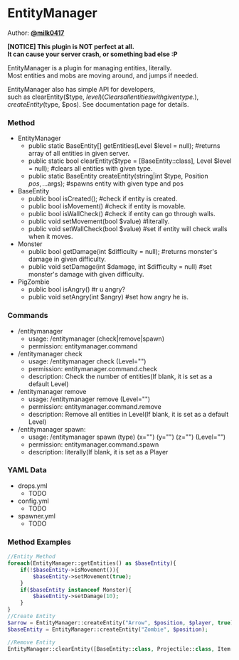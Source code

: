 # EntityManager  

Author: **[@milk0417](https://github.com/milk0417)**  

**[NOTICE] This plugin is NOT perfect at all.  
It can cause your server crash, or something bad else :P**
  
EntityManager is a plugin for managing entities, literally.  
Most entities and mobs are moving around, and jumps if needed.

EntityManager also has simple API for developers,  
such as clearEntity($type, $level) (Clears all entities with given type.),  
createEntity($type, $pos). See documentation page for details.

### Method
  * EntityManager
    * public static BaseEntity[] getEntities(Level $level = null); #returns array of all entities in given server.
    * public static bool clearEntity($type = [BaseEntity::class], Level $level = null); #clears all entities with given type.
    * public static BaseEntity createEntity(string|int $type, Position $pos, ...$args); #spawns entity with given type and pos
  * BaseEntity
    * public bool isCreated(); #check if entity is created.
    * public bool isMovement() #check if entity is movable.
    * public bool isWallCheck() #check if entity can go through walls.
    * public void setMovement(bool $value) #literally.
    * public void setWallCheck(bool $value) #set if entity will check walls when it moves.
  * Monster
    * public bool getDamage(int $difficulty = null); #returns monster's damage in given difficulty.
    * public void setDamage(int $damage, int $difficulty = null) #set monster's damage with given difficulty.
  * PigZombie
    * public bool isAngry() #r u angry?
    * public void setAngry(int $angry) #set how angry he is.  
  
### Commands
  * /entitymanager
    * usage: /entitymanager (check|remove|spawn)
    * permission: entitymanager.command
  * /entitymanager check
    * usage: /entitymanager check (Level="")
    * permission: entitymanager.command.check
    * description: Check the number of entities(If blank, it is set as a default Level)
  * /entitymanager remove
    * usage: /entitymanager remove (Level="")
    * permission: entitymanager.command.remove
    * description: Remove all entities in Level(If blank, it is set as a default Level)
  * /entitymanager spawn:
    * usage: /entitymanager spawn (type) (x="") (y="") (z="") (Level="")
    * permission: entitymanager.command.spawn
    * description: literally(If blank, it is set as a Player  
  
### YAML Data
  * drops.yml
    * TODO
  * config.yml
    * TODO
  * spawner.yml
    * TODO

### Method Examples
``` php
//Entity Method
foreach(EntityManager::getEntities() as $baseEntity){
    if(!$baseEntity->isMovement()){
        $baseEntity->setMovement(true);
    }
    if($baseEntity instanceof Monster){
        $baseEntity->setDamage(10);
    }
}
//Create Entity
$arrow = EntityManager::createEntity("Arrow", $position, $player, true); //PMMP Default Class
$baseEntity = EntityManager::createEntity("Zombie", $position);

//Remove Entity
EntityManager::clearEntity([BaseEntity::class, Projectile::class, Item::class]);
```